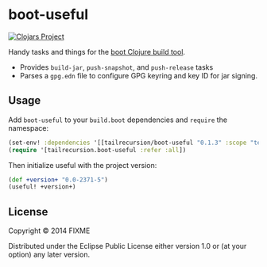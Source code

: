 # boot-useful

[![Clojars Project][2]][3]

Handy tasks and things for the [boot Clojure build tool][1].

* Provides `build-jar`, `push-snapshot`, and `push-release` tasks
* Parses a `gpg.edn` file to configure GPG keyring and key ID for jar signing.

## Usage

Add `boot-useful` to your `build.boot` dependencies and `require` the namespace:

```clj
(set-env! :dependencies '[[tailrecursion/boot-useful "0.1.3" :scope "test"]])
(require '[tailrecursion.boot-useful :refer :all])
```

Then initialize useful with the project version:

```clj
(def +version+ "0.0-2371-5")
(useful! +version+)
```

## License

Copyright © 2014 FIXME

Distributed under the Eclipse Public License either version 1.0 or (at
your option) any later version.

[1]: https://github.com/tailrecursion/boot
[2]: http://clojars.org/tailrecursion/boot-useful/latest-version.svg
[3]: http://clojars.org/tailrecursion/boot-useful
